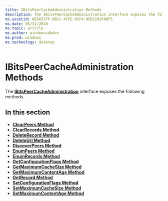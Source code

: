 ```yaml
---
title: IBitsPeerCacheAdministration Methods
description: The IBitsPeerCacheAdministration interface exposes the following methods.
ms.assetid: 8EE6537F-8BCC-47FE-9CF4-05D1102F8BF5
ms.date: 05/31/2018
ms.topic: article
ms.author: windowssdkdev
ms.prod: windows
ms.technology: desktop
---
```


# IBitsPeerCacheAdministration Methods

The [**IBitsPeerCacheAdministration**](/windows/win32/Bits3_0/nn-bits3_0-ibitspeercacheadministration?branch=master) interface exposes the following methods.

## In this section

-   [**ClearPeers Method**](/windows/win32/Bits3_0/nf-bits3_0-ibitspeercacheadministration-clearpeers?branch=master)
-   [**ClearRecords Method**](/windows/win32/Bits3_0/nf-bits3_0-ibitspeercacheadministration-clearrecords?branch=master)
-   [**DeleteRecord Method**](/windows/win32/Bits3_0/nf-bits3_0-ibitspeercacheadministration-deleterecord?branch=master)
-   [**DeleteUrl Method**](/windows/win32/Bits3_0/nf-bits3_0-ibitspeercacheadministration-deleteurl?branch=master)
-   [**DiscoverPeers Method**](/windows/win32/Bits3_0/nf-bits3_0-ibitspeercacheadministration-discoverpeers?branch=master)
-   [**EnumPeers Method**](/windows/win32/Bits3_0/nf-bits3_0-ibitspeercacheadministration-enumpeers?branch=master)
-   [**EnumRecords Method**](/windows/win32/Bits3_0/nf-bits3_0-ibitspeercacheadministration-enumrecords?branch=master)
-   [**GetConfigurationFlags Method**](/windows/win32/Bits3_0/nf-bits3_0-ibitspeercacheadministration-getconfigurationflags?branch=master)
-   [**GetMaximumCacheSize Method**](/windows/win32/Bits3_0/nf-bits3_0-ibitspeercacheadministration-getmaximumcachesize?branch=master)
-   [**GetMaximumContentAge Method**](/windows/win32/Bits3_0/nf-bits3_0-ibitspeercacheadministration-getmaximumcontentage?branch=master)
-   [**GetRecord Method**](/windows/win32/Bits3_0/nf-bits3_0-ibitspeercacheadministration-getrecord?branch=master)
-   [**SetConfigurationFlags Method**](/windows/win32/Bits3_0/nf-bits3_0-ibitspeercacheadministration-setconfigurationflags?branch=master)
-   [**SetMaximumCacheSize Method**](/windows/win32/Bits3_0/nf-bits3_0-ibitspeercacheadministration-setmaximumcachesize?branch=master)
-   [**SetMaximumContentAge Method**](/windows/win32/Bits3_0/nf-bits3_0-ibitspeercacheadministration-setmaximumcontentage?branch=master)

 

 




